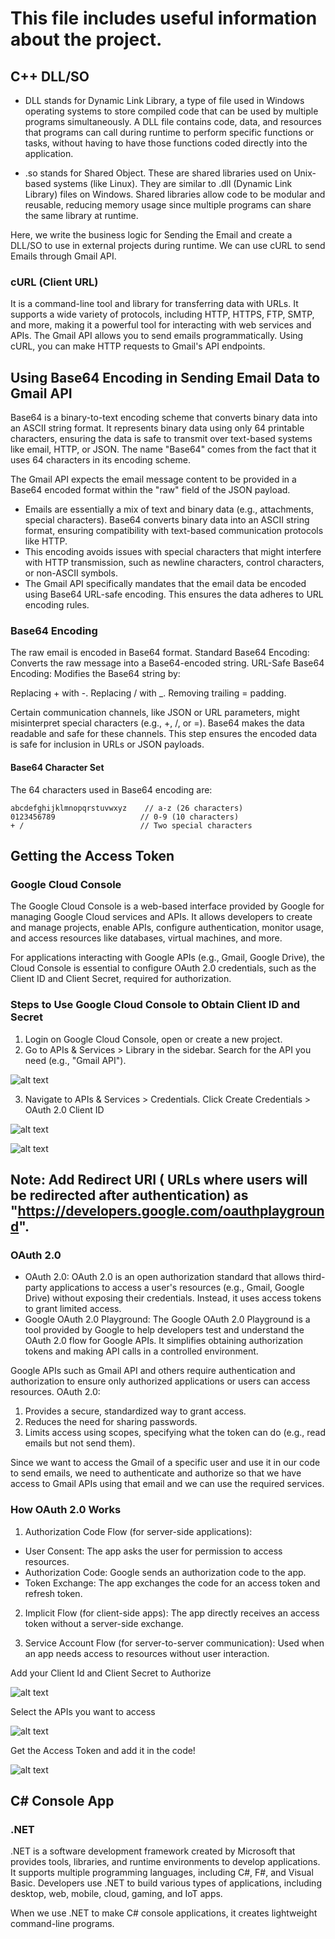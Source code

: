 # This file includes useful information about the project.

## C++ DLL/SO

- DLL stands for Dynamic Link Library, a type of file used in Windows operating systems to store compiled code that can be used by multiple programs simultaneously. 
A DLL file contains code, data, and resources that programs can call during runtime to perform specific functions or tasks, without having to have those functions coded directly into the application.

- .so stands for Shared Object. These are shared libraries used on Unix-based systems (like Linux). They are similar to .dll (Dynamic Link Library) files on Windows.
Shared libraries allow code to be modular and reusable, reducing memory usage since multiple programs can share the same library at runtime.

Here, we write the business logic for Sending the Email and create a DLL/SO to use in external projects during runtime.
We can use cURL to send Emails through Gmail API.

### cURL (Client URL)
It is a command-line tool and library for transferring data with URLs. It supports a wide variety of protocols, including HTTP, HTTPS, FTP, SMTP, and more, making it a powerful tool for interacting with web services and APIs. The Gmail API allows you to send emails programmatically. Using cURL, you can make HTTP requests to Gmail's API endpoints.

## Using Base64 Encoding in Sending Email Data to Gmail API

Base64 is a binary-to-text encoding scheme that converts binary data into an ASCII string format. It represents binary data using only 64 printable characters, ensuring the data is safe to transmit over text-based systems like email, HTTP, or JSON.
The name "Base64" comes from the fact that it uses 64 characters in its encoding scheme.

The Gmail API expects the email message content to be provided in a Base64 encoded format within the "raw" field of the JSON payload.
- Emails are essentially a mix of text and binary data (e.g., attachments, special characters). Base64 converts binary data into an ASCII string format, ensuring compatibility with text-based communication protocols like HTTP.
- This encoding avoids issues with special characters that might interfere with HTTP transmission, such as newline characters, control characters, or non-ASCII symbols.
- The Gmail API specifically mandates that the email data be encoded using Base64 URL-safe encoding. This ensures the data adheres to URL encoding rules.

### Base64 Encoding
The raw email is encoded in Base64 format.
Standard Base64 Encoding: Converts the raw message into a Base64-encoded string.
URL-Safe Base64 Encoding: Modifies the Base64 string by:

Replacing + with -.
Replacing / with _.
Removing trailing = padding.

Certain communication channels, like JSON or URL parameters, might misinterpret special characters (e.g., +, /, or =).
Base64 makes the data readable and safe for these channels. This step ensures the encoded data is safe for inclusion in URLs or JSON payloads.


#### Base64 Character Set
The 64 characters used in Base64 encoding are:

```ABCDEFGHIJKLMNOPQRSTUVWXYZ    // A-Z (26 characters)
abcdefghijklmnopqrstuvwxyz    // a-z (26 characters)
0123456789                   // 0-9 (10 characters)
+ /                          // Two special characters
```

## Getting the Access Token

### Google Cloud Console
The Google Cloud Console is a web-based interface provided by Google for managing Google Cloud services and APIs. It allows developers to create and manage projects, enable APIs, configure authentication, monitor usage, and access resources like databases, virtual machines, and more.

For applications interacting with Google APIs (e.g., Gmail, Google Drive), the Cloud Console is essential to configure OAuth 2.0 credentials, such as the Client ID and Client Secret, required for authorization.

### Steps to Use Google Cloud Console to Obtain Client ID and Secret

1. Login on Google Cloud Console, open or create a new project.
2. Go to APIs & Services > Library in the sidebar. Search for the API you need (e.g., "Gmail API").

![alt text](Resources/GCloud1.png)

3. Navigate to APIs & Services > Credentials. Click Create Credentials > OAuth 2.0 Client ID

![alt text](Resources/GCloud2.png)

![alt text](Resources/GCloud3.png)


## Note: Add Redirect URI ( URLs where users will be redirected after authentication) as "https://developers.google.com/oauthplayground".


### OAuth 2.0
- OAuth 2.0: OAuth 2.0 is an open authorization standard that allows third-party applications to access a user's resources (e.g., Gmail, Google Drive) without exposing their credentials. Instead, it uses access tokens to grant limited access.
- Google OAuth 2.0 Playground: The Google OAuth 2.0 Playground is a tool provided by Google to help developers test and understand the OAuth 2.0 flow for Google APIs. It simplifies obtaining authorization tokens and making API calls in a controlled environment.

Google APIs such as Gmail API and others require authentication and authorization to ensure only authorized applications or users can access resources. OAuth 2.0:

1. Provides a secure, standardized way to grant access.
2. Reduces the need for sharing passwords.
3. Limits access using scopes, specifying what the token can do (e.g., read emails but not send them).

Since we want to access the Gmail of a specific user and use it in our code to send emails, we need to authenticate and authorize so that we have access to Gmail APIs using that email and we can use the required services.

### How OAuth 2.0 Works
1. Authorization Code Flow (for server-side applications):
- User Consent: The app asks the user for permission to access resources.
- Authorization Code: Google sends an authorization code to the app.
- Token Exchange: The app exchanges the code for an access token and refresh token.

2. Implicit Flow (for client-side apps):
The app directly receives an access token without a server-side exchange.

3. Service Account Flow (for server-to-server communication):
Used when an app needs access to resources without user interaction.


Add your Client Id and Client Secret to Authorize

![alt text](Resources/Oauth1.png)

Select the APIs you want to access

![alt text](Resources/Oauth2.png)

Get the Access Token and add it in the code!

![alt text](Resources/Oauth3.png)


## C# Console App

### .NET
.NET is a software development framework created by Microsoft that provides tools, libraries, and runtime environments to develop applications. It supports multiple programming languages, including C#, F#, and Visual Basic. Developers use .NET to build various types of applications, including desktop, web, mobile, cloud, gaming, and IoT apps.

When we use .NET to make C# console applications, it creates lightweight command-line programs.